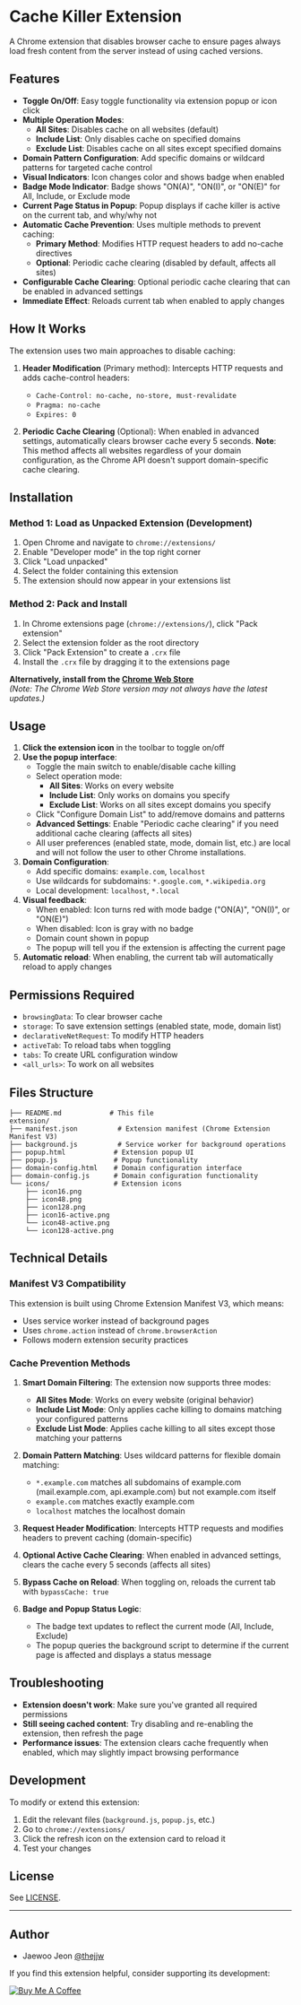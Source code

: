 # Cache Killer Extension

A Chrome extension that disables browser cache to ensure pages always load fresh content from the server instead of using cached versions.

## Features

- **Toggle On/Off**: Easy toggle functionality via extension popup or icon click
- **Multiple Operation Modes**:
  - **All Sites**: Disables cache on all websites (default)
  - **Include List**: Only disables cache on specified domains
  - **Exclude List**: Disables cache on all sites except specified domains
- **Domain Pattern Configuration**: Add specific domains or wildcard patterns for targeted cache control
- **Visual Indicators**: Icon changes color and shows badge when enabled
- **Badge Mode Indicator**: Badge shows "ON(A)", "ON(I)", or "ON(E)" for All, Include, or Exclude mode
- **Current Page Status in Popup**: Popup displays if cache killer is active on the current tab, and why/why not
- **Automatic Cache Prevention**: Uses multiple methods to prevent caching:
  - **Primary Method**: Modifies HTTP request headers to add no-cache directives 
  - **Optional**: Periodic cache clearing (disabled by default, affects all sites)
- **Configurable Cache Clearing**: Optional periodic cache clearing that can be enabled in advanced settings
- **Immediate Effect**: Reloads current tab when enabled to apply changes

## How It Works

The extension uses two main approaches to disable caching:

1. **Header Modification** (Primary method): Intercepts HTTP requests and adds cache-control headers:
   - `Cache-Control: no-cache, no-store, must-revalidate`
   - `Pragma: no-cache`
   - `Expires: 0`

2. **Periodic Cache Clearing** (Optional): When enabled in advanced settings, automatically clears browser cache every 5 seconds. **Note**: This method affects all websites regardless of your domain configuration, as the Chrome API doesn't support domain-specific cache clearing.

## Installation

### Method 1: Load as Unpacked Extension (Development)

1. Open Chrome and navigate to `chrome://extensions/`
2. Enable "Developer mode" in the top right corner
3. Click "Load unpacked"
4. Select the folder containing this extension
5. The extension should now appear in your extensions list

### Method 2: Pack and Install

1. In Chrome extensions page (`chrome://extensions/`), click "Pack extension"
2. Select the extension folder as the root directory
3. Click "Pack Extension" to create a `.crx` file
4. Install the `.crx` file by dragging it to the extensions page

**Alternatively, install from the [Chrome Web Store](https://chromewebstore.google.com/detail/jhpfoicanffigcjoogcgihhjikmcpopf)**  
_(Note: The Chrome Web Store version may not always have the latest updates.)_

## Usage

1. **Click the extension icon** in the toolbar to toggle on/off
2. **Use the popup interface**: 
   - Toggle the main switch to enable/disable cache killing
   - Select operation mode:
     - **All Sites**: Works on every website
     - **Include List**: Only works on domains you specify
     - **Exclude List**: Works on all sites except domains you specify
   - Click "Configure Domain List" to add/remove domains and patterns
   - **Advanced Settings**: Enable "Periodic cache clearing" if you need additional cache clearing (affects all sites)
   - All user preferences (enabled state, mode, domain list, etc.) are local and will not follow the user to other Chrome installations.
3. **Domain Configuration**:
   - Add specific domains: `example.com`, `localhost`
   - Use wildcards for subdomains: `*.google.com`, `*.wikipedia.org`
   - Local development: `localhost`, `*.local`
4. **Visual feedback**: 
   - When enabled: Icon turns red with mode badge ("ON(A)", "ON(I)", or "ON(E)")
   - When disabled: Icon is gray with no badge
   - Domain count shown in popup
   - The popup will tell you if the extension is affecting the current page
5. **Automatic reload**: When enabling, the current tab will automatically reload to apply changes

## Permissions Required

- `browsingData`: To clear browser cache
- `storage`: To save extension settings (enabled state, mode, domain list)
- `declarativeNetRequest`: To modify HTTP headers
- `activeTab`: To reload tabs when toggling
- `tabs`: To create URL configuration window
- `<all_urls>`: To work on all websites

## Files Structure

```
├── README.md            # This file
extension/
├── manifest.json          # Extension manifest (Chrome Extension Manifest V3)
├── background.js          # Service worker for background operations
├── popup.html            # Extension popup UI
├── popup.js              # Popup functionality
├── domain-config.html    # Domain configuration interface
├── domain-config.js      # Domain configuration functionality
└── icons/                # Extension icons
    ├── icon16.png
    ├── icon48.png
    ├── icon128.png
    ├── icon16-active.png
    └── icon48-active.png
    └── icon128-active.png
```

## Technical Details

### Manifest V3 Compatibility

This extension is built using Chrome Extension Manifest V3, which means:
- Uses service worker instead of background pages
- Uses `chrome.action` instead of `chrome.browserAction`
- Follows modern extension security practices

### Cache Prevention Methods

1. **Smart Domain Filtering**: The extension now supports three modes:
   - **All Sites Mode**: Works on every website (original behavior)
   - **Include List Mode**: Only applies cache killing to domains matching your configured patterns
   - **Exclude List Mode**: Applies cache killing to all sites except those matching your patterns

2. **Domain Pattern Matching**: Uses wildcard patterns for flexible domain matching:
   - `*.example.com` matches all subdomains of example.com (mail.example.com, api.example.com) but not example.com itself
   - `example.com` matches exactly example.com
   - `localhost` matches the localhost domain

3. **Request Header Modification**: Intercepts HTTP requests and modifies headers to prevent caching (domain-specific)
4. **Optional Active Cache Clearing**: When enabled in advanced settings, clears the cache every 5 seconds (affects all sites)
5. **Bypass Cache on Reload**: When toggling on, reloads the current tab with `bypassCache: true`
6. **Badge and Popup Status Logic**:
   - The badge text updates to reflect the current mode (All, Include, Exclude)
   - The popup queries the background script to determine if the current page is affected and displays a status message

## Troubleshooting

- **Extension doesn't work**: Make sure you've granted all required permissions
- **Still seeing cached content**: Try disabling and re-enabling the extension, then refresh the page
- **Performance issues**: The extension clears cache frequently when enabled, which may slightly impact browsing performance

## Development

To modify or extend this extension:

1. Edit the relevant files (`background.js`, `popup.js`, etc.)
2. Go to `chrome://extensions/`
3. Click the refresh icon on the extension card to reload it
4. Test your changes

## License
See [LICENSE](LICENSE).

---

## Author
- Jaewoo Jeon [@thejjw](https://github.com/thejjw)

If you find this extension helpful, consider supporting its development:

[![Buy Me A Coffee](https://cdn.buymeacoffee.com/buttons/default-yellow.png)](https://www.buymeacoffee.com/jwjeon)
